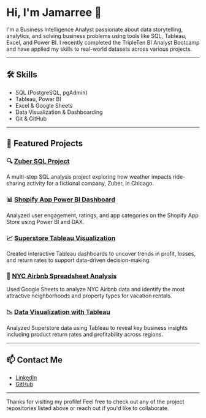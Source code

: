# Hi, I'm Jamarree 👋

I'm a Business Intelligence Analyst passionate about data storytelling, analytics, and solving business problems using tools like SQL, Tableau, Excel, and Power BI. I recently completed the TripleTen BI Analyst Bootcamp and have applied my skills to real-world datasets across various projects.

---

## 🛠️ Skills
- SQL (PostgreSQL, pgAdmin)
- Tableau, Power BI
- Excel & Google Sheets
- Data Visualization & Dashboarding
- Git & GitHub

---

## 📂 Featured Projects

### 🔍 [Zuber SQL Project](https://github.com/JJD0813/Zuber-SQL-Project)
A multi-step SQL analysis project exploring how weather impacts ride-sharing activity for a fictional company, Zuber, in Chicago.

### 📊 [Shopify App Power BI Dashboard](https://github.com/JJD0813/Shopify-App-Analysis)
Analyzed user engagement, ratings, and app categories on the Shopify App Store using Power BI and DAX.

### 📈 [Superstore Tableau Visualization](https://github.com/JJD0813/Superstore-Dashboard-Analysis)
Created interactive Tableau dashboards to uncover trends in profit, losses, and return rates to support data-driven decision-making.

### 📘 [NYC Airbnb Spreadsheet Analysis](https://github.com/JJD0813/NYC-Airbnb-Spreadsheet-Analysis)
Used Google Sheets to analyze NYC Airbnb data and identify the most attractive neighborhoods and property types for vacation rentals.

### 📉 [Data Visualization with Tableau](https://github.com/JJD0813/Data-Visualization-Project)
Analyzed Superstore data using Tableau to reveal key business insights including product return rates and profitability across regions.

---

## 📫 Contact Me
- [LinkedIn](https://linkedin.com/in/jamarree-daniels)
- [GitHub](https://github.com/JJD0813)

---

Thanks for visiting my profile! Feel free to check out any of the project repositories listed above or reach out if you'd like to collaborate.
